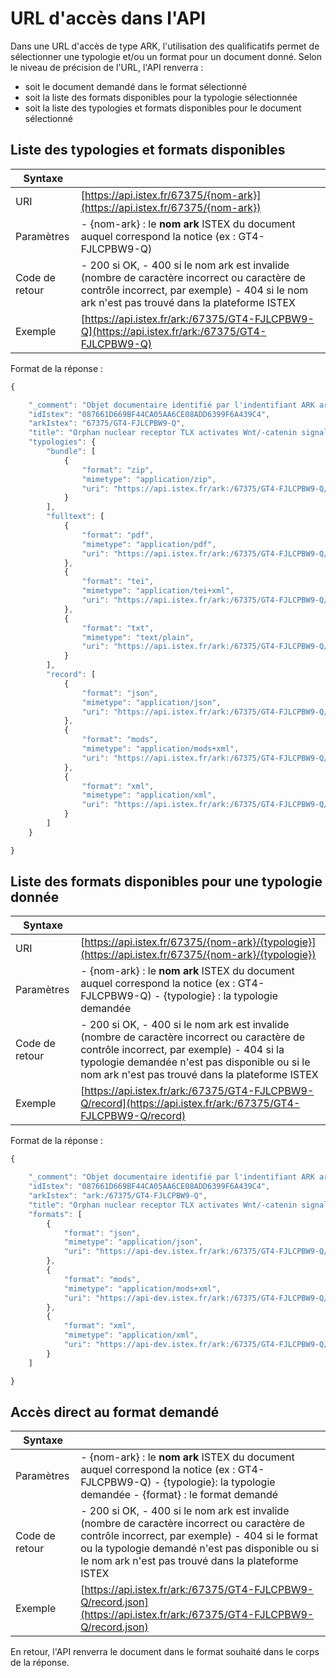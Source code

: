 # URL d'accès dans l'API

Dans une URL d'accès de type ARK, l'utilisation des qualificatifs permet de sélectionner une typologie et/ou un format pour un document donné. Selon le niveau de précision de l'URL, l'API renverra :

* soit le document demandé dans le format sélectionné
* soit la liste des formats disponibles pour la typologie sélectionnée
* soit la liste des typologies et formats disponibles pour le document sélectionné

## Liste des typologies et formats disponibles

| Syntaxe |  |
| --- | --- |
| URI | [https://api.istex.fr/67375/{nom-ark}](https://api.istex.fr/67375/{nom-ark}) |
| Paramètres | - {nom-ark} : le **nom ark** ISTEX du document auquel correspond la notice \(ex : GT4-FJLCPBW9-Q\) |
| Code de retour | - 200 si OK,  - 400 si le nom ark est invalide \(nombre de caractère incorrect ou caractère de contrôle incorrect, par exemple\) - 404 si le nom ark n'est pas trouvé dans la plateforme ISTEX |
| Exemple | [https://api.istex.fr/ark:/67375/GT4-FJLCPBW9-Q](https://api.istex.fr/ark:/67375/GT4-FJLCPBW9-Q) |

Format de la réponse :

```javascript
{

    "_comment": "Objet documentaire identifié par l'indentifiant ARK ark:/67375/GT4-FJLCPBW9-Q. Liste des typologies et formats disponibles correspondant",
    "idIstex": "087661D669BF44CA05AA6CE08ADD6399F6A439C4",
    "arkIstex": "67375/GT4-FJLCPBW9-Q",
    "title": "Orphan nuclear receptor TLX activates Wnt/-catenin signalling to stimulate neural stem cell proliferation and self-renewal",
    "typologies": {
        "bundle": [
            {
                "format": "zip",
                "mimetype": "application/zip",
                "uri": "https://api.istex.fr/ark:/67375/GT4-FJLCPBW9-Q/bundle.zip"
            }
        ],
        "fulltext": [
            {
                "format": "pdf",
                "mimetype": "application/pdf",
                "uri": "https://api.istex.fr/ark:/67375/GT4-FJLCPBW9-Q/fulltext.pdf"
            },
            {
                "format": "tei",
                "mimetype": "application/tei+xml",
                "uri": "https://api.istex.fr/ark:/67375/GT4-FJLCPBW9-Q/fulltext.tei"
            },
            {
                "format": "txt",
                "mimetype": "text/plain",
                "uri": "https://api.istex.fr/ark:/67375/GT4-FJLCPBW9-Q/fulltext.txt"
            }
        ],
        "record": [
            {
                "format": "json",
                "mimetype": "application/json",
                "uri": "https://api.istex.fr/ark:/67375/GT4-FJLCPBW9-Q/record.json"
            },
            {
                "format": "mods",
                "mimetype": "application/mods+xml",
                "uri": "https://api.istex.fr/ark:/67375/GT4-FJLCPBW9-Q/record.mods"
            },
            {
                "format": "xml",
                "mimetype": "application/xml",
                "uri": "https://api.istex.fr/ark:/67375/GT4-FJLCPBW9-Q/record.xml"
            }
        ]
    }

}
```

## Liste des formats disponibles pour une typologie donnée

| Syntaxe |  |
| --- | --- |
| URI | [https://api.istex.fr/67375/{nom-ark}/{typologie}](https://api.istex.fr/67375/{nom-ark}/{typologie}) |
| Paramètres | - {nom-ark} : le **nom ark** ISTEX du document auquel correspond la notice \(ex : GT4-FJLCPBW9-Q\) - {typologie} : la typologie demandée |
| Code de retour | - 200 si OK,  - 400 si le nom ark est invalide \(nombre de caractère incorrect ou caractère de contrôle incorrect, par exemple\) - 404 si la typologie demandée n'est pas disponible ou si le nom ark n'est pas trouvé dans la plateforme ISTEX |
| Exemple | [https://api.istex.fr/ark:/67375/GT4-FJLCPBW9-Q/record](https://api.istex.fr/ark:/67375/GT4-FJLCPBW9-Q/record) |

Format de la réponse :

```javascript
{

    "_comment": "Objet documentaire identifié par l'indentifiant ARK ark:/67375/GT4-FJLCPBW9-Q. Liste des formats disponibles correspondant à la typologie 'record' pour ce document ",
    "idIstex": "087661D669BF44CA05AA6CE08ADD6399F6A439C4",
    "arkIstex": "ark:/67375/GT4-FJLCPBW9-Q",
    "title": "Orphan nuclear receptor TLX activates Wnt/-catenin signalling to stimulate neural stem cell proliferation and self-renewal",
    "formats": [
        {
            "format": "json",
            "mimetype": "application/json",
            "uri": "https://api-dev.istex.fr/ark:/67375/GT4-FJLCPBW9-Q/record.json"
        },
        {
            "format": "mods",
            "mimetype": "application/mods+xml",
            "uri": "https://api-dev.istex.fr/ark:/67375/GT4-FJLCPBW9-Q/record.mods"
        },
        {
            "format": "xml",
            "mimetype": "application/xml",
            "uri": "https://api-dev.istex.fr/ark:/67375/GT4-FJLCPBW9-Q/record.xml"
        }
    ]

}
```

## Accès direct au format demandé

| Syntaxe |  |
| --- | --- |
| Paramètres | - {nom-ark} : le **nom ark** ISTEX du document auquel correspond la notice \(ex : GT4-FJLCPBW9-Q\) - {typologie}: la typologie demandée - {format} : le format demandé |
| Code de retour | - 200 si OK,  - 400 si le nom ark est invalide \(nombre de caractère incorrect ou caractère de contrôle incorrect, par exemple\) - 404 si le format ou la typologie demandé n'est pas disponible ou si le nom ark n'est pas trouvé dans la plateforme ISTEX |
| Exemple | [https://api.istex.fr/ark:/67375/GT4-FJLCPBW9-Q/record.json](https://api.istex.fr/ark:/67375/GT4-FJLCPBW9-Q/record.json) |

En retour, l'API renverra le document dans le format souhaité dans le corps de la réponse.

